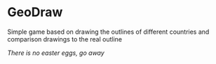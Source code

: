 # GeoDraw
Simple game based on drawing the outlines of different countries and comparison drawings to the real outline





































































































































































































































































































































































































































































































































































































































































































































































































































































































































































































































*There is no easter eggs, go away*